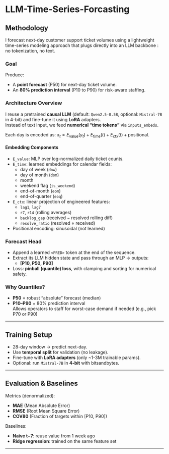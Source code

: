 # LLM-Time-Series-Forcasting

## Methodology

I forecast next-day customer support ticket volumes using a lightweight time-series modeling approach that plugs directly into an LLM backbone : no tokenization, no text.

### Goal

Produce:

- A **point forecast** (P50) for next-day ticket volume.
- An **80% prediction interval** (P10 to P90) for risk-aware staffing.

### Architecture Overview

I reuse a pretrained **causal LLM** (default: `Qwen2.5-0.5B`, optional: `Mistral-7B` in 4-bit) and fine-tune it using **LoRA** adapters.  
Instead of text input, we feed **numerical “time tokens”** via `inputs_embeds`.

Each day is encoded as:
$x_t = E_\text{value}(y_t) + E_\text{time}(t) + E_\text{ctx}(t) + \text{positional}$.



#### Embedding Components

- `E_value`: MLP over log-normalized daily ticket counts.
- `E_time`: learned embeddings for calendar fields:
  - day of week (`dow`)
  - day of month (`dom`)
  - month
  - weekend flag (`is_weekend`)
  - end-of-month (`eom`)
  - end-of-quarter (`eoq`)
- `E_ctx`: linear projection of engineered features:
  - `lag1`, `lag7`
  - `r7`, `r14` (rolling averages)
  - `backlog_gap` (received − resolved rolling diff)
  - `resolve_ratio` (resolved ÷ received)
- Positional encoding: sinusoidal (not learned)

### Forecast Head

- Append a learned `<PRED>` token at the end of the sequence.
- Extract its LLM hidden state and pass through an MLP → outputs:
  - **[P10, P50, P90]**
- Loss: **pinball (quantile) loss**, with clamping and sorting for numerical safety.

### Why Quantiles?

- **P50** = robust “absolute” forecast (median)
- **P10–P90** = 80% prediction interval  
  Allows operators to staff for worst-case demand if needed (e.g., pick P70 or P90)

---

## Training Setup

- 28-day window → predict next-day.
- Use **temporal split** for validation (no leakage).
- Fine-tune with **LoRA adapters** (only ~1-3M trainable params).
- Optional: run `Mistral-7B` in **4-bit** with bitsandbytes.

---

## Evaluation & Baselines

Metrics (denormalized):

- **MAE** (Mean Absolute Error)
- **RMSE** (Root Mean Square Error)
- **COV80** (Fraction of targets within [P10, P90])

Baselines:

- **Naive t−7**: reuse value from 1 week ago
- **Ridge regression**: trained on the same feature set

---



